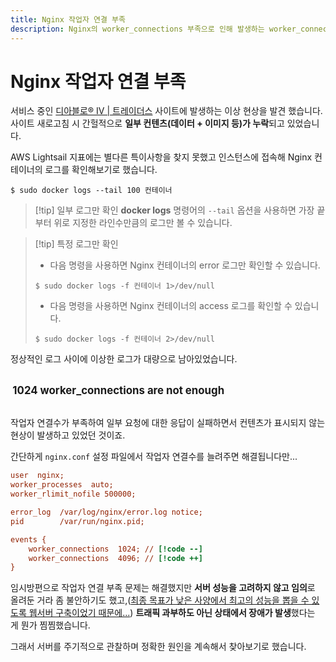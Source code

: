 ```yaml
---
title: Nginx 작업자 연결 부족
description: Nginx의 worker_connections 부족으로 인해 발생하는 worker_connections are not enough 문제를 해결해 봅시다.
---
```


# Nginx 작업자 연결 부족
서비스 중인 [디아블로® IV | 트레이더스](https://d4.tradurs.com/) 사이트에 발생하는 이상 현상을 발견 했습니다.\
사이트 새로고침 시 간헐적으로 **일부 컨텐츠(데이터 + 이미지 등)가 누락**되고 있었습니다.

AWS Lightsail 지표에는 별다른 특이사항을 찾지 못했고 인스턴스에 접속해 Nginx 컨테이너의 로그를 확인해보기로 했습니다.
```shell
$ sudo docker logs --tail 100 컨테이너
```
> [!tip] 일부 로그만 확인
> **docker logs** 명령어의 `--tail` 옵션을 사용하면 가장 끝부터 위로 지정한 라인수만큼의 로그만 볼 수 있습니다.

> [!tip] 특정 로그만 확인
> - 다음 명령을 사용하면 Nginx 컨테이너의 error 로그만 확인할 수 있습니다.
> ```shell
> $ sudo docker logs -f 컨테이너 1>/dev/null
> ```
> - 다음 명령을 사용하면 Nginx 컨테이너의 access 로그를 확인할 수 있습니다.
> ```shell
> $ sudo docker logs -f 컨테이너 2>/dev/null
> ```

정상적인 로그 사이에 이상한 로그가 대량으로 남아있었습니다.

<br />
<b style="padding:0 .2em;font-size:1.2em">1024 worker_connections are not enough</b>
<br />
<br />

작업자 연결수가 부족하여 일부 요청에 대한 응답이 실패하면서 컨텐츠가 표시되지 않는 현상이 발생하고 있었던 것이죠.

간단하게 `nginx.conf` 설정 파일에서 작업자 연결수를 늘려주면 해결됩니다만...
```ini
user  nginx;
worker_processes  auto;
worker_rlimit_nofile 500000;

error_log  /var/log/nginx/error.log notice;
pid        /var/run/nginx.pid;

events {
    worker_connections  1024; // [!code --]
    worker_connections  4096; // [!code ++] 
}
```
임시방편으로 작업자 연결 부족 문제는 해결했지만 **서버 성능을 고려하지 않고 임의**로 올려둔 거라 좀 불안하기도 했고,(<u>최종 목표가 낮은 사양에서 최고의 성능을 뽑을 수 있도록 웹서버 구축이었기 때문에...</u>) **트래픽 과부하도 아닌 상태에서 장애가 발생**했다는 게 뭔가 찜찜했습니다.

그래서 서버를 주기적으로 관찰하며 정확한 원인을 계속해서 찾아보기로 했습니다.